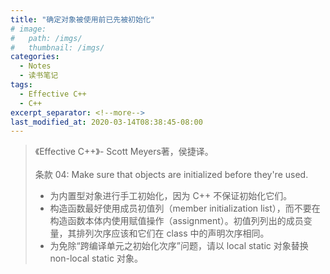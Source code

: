 ```yaml
---
title: "确定对象被使用前已先被初始化"
# image: 
#   path: /imgs/ 
#   thumbnail: /imgs/ 
categories:
  - Notes
  - 读书笔记
tags:
  - Effective C++
  - C++
excerpt_separator: <!--more-->
last_modified_at: 2020-03-14T08:38:45-08:00
---
```

>《Effective C++》- Scott Meyers著，侯捷译。<br><br>
>   条款 04: Make sure that objects are initialized before they're used.<br>
> - 为内置型对象进行手工初始化，因为 C++ 不保证初始化它们。
> - 构造函数最好使用成员初值列（member initialization list），而不要在构造函数本体内使用赋值操作（assignment）。初值列列出的成员变量，其排列次序应该和它们在 class 中的声明次序相同。
> - 为免除“跨编译单元之初始化次序”问题，请以 local static 对象替换 non-local static 对象。
<!--more-->